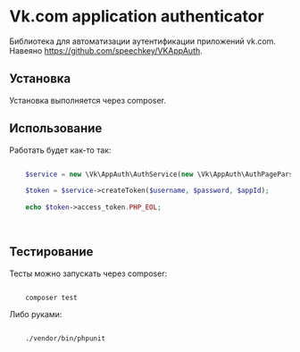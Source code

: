 Vk.com application authenticator
================================

Библиотека для автоматизации аутентификации приложений vk.com. Навеяно https://github.com/speechkey/VKAppAuth.

Установка
---------

Установка выполняется через composer. 

Использование
-------------

Работать будет как-то так:

```php

    $service = new \Vk\AppAuth\AuthService(new \Vk\AppAuth\AuthPageParser(), new \Vk\AppAuth\GrantPageParser());
    
    $token = $service->createToken($username, $password, $appId);
    
    echo $token->access_token.PHP_EOL;
    
    
```


Тестирование
------------

Тесты можно запускать через composer:

```

    composer test

```

Либо руками:

```

    ./vendor/bin/phpunit
    

```
